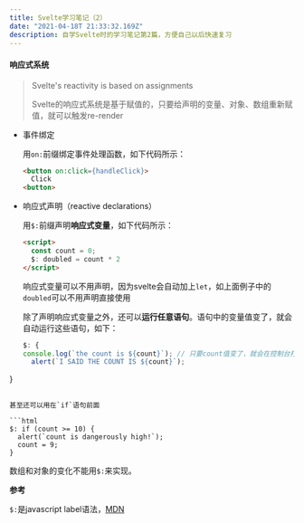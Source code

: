```yaml
---
title: Svelte学习笔记（2）
date: "2021-04-18T 21:33:32.169Z"
description: 自学Svelte时的学习笔记第2篇，方便自己以后快速复习
---
```



#### 响应式系统

> Svelte's reactivity is based on assignments
>
> Svelte的响应式系统是基于赋值的，只要给声明的变量、对象、数组重新赋值，就可以触发re-render



- 事件绑定

  用`on:`前缀绑定事件处理函数，如下代码所示：

  ```html
  <button on:click={handleClick}>
    Click
  <button>
  ```

- 响应式声明（reactive declarations）

  用`$:`前缀声明**响应式变量**，如下代码所示：

  ```html
  <script>
    const count = 0;
    $: doubled = count * 2  
  </script>
  ```

  响应式变量可以不用声明，因为svelte会自动加上`let`，如上面例子中的`doubled`可以不用声明直接使用

  
  
  除了声明响应式变量之外，还可以**运行任意语句**。语句中的变量值变了，就会自动运行这些语句，如下：
  
  ```javascript
  $: {
  console.log(`the count is ${count}`); // 只要count值变了，就会在控制台打印日志
    alert(`I SAID THE COUNT IS ${count}`);
}
  ```
  
  甚至还可以用在`if`语句前面
  
  ```html
  $: if (count >= 10) {
	alert(`count is dangerously high!`);
  	count = 9;
  }
  ```
  
  数组和对象的变化不能用`$:`来实现。

**参考**

`$:`是javascript label语法，[MDN](https://developer.mozilla.org/zh-CN/docs/Web/JavaScript/Reference/Statements/label)

